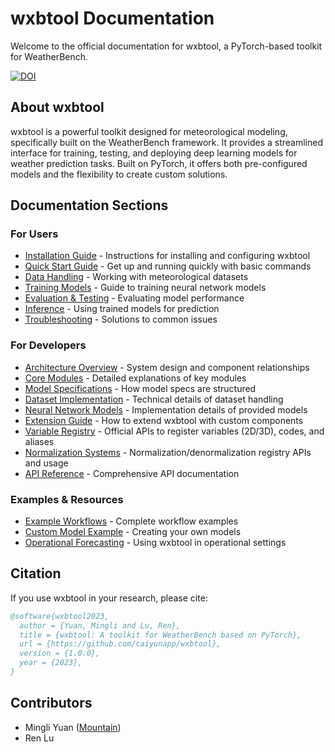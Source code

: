 # wxbtool Documentation

Welcome to the official documentation for wxbtool, a PyTorch-based toolkit for WeatherBench.

[![DOI](https://zenodo.org/badge/269931312.svg)](https://zenodo.org/badge/latestdoi/269931312)

## About wxbtool

wxbtool is a powerful toolkit designed for meteorological modeling, specifically built on the WeatherBench framework. It provides a streamlined interface for training, testing, and deploying deep learning models for weather prediction tasks. Built on PyTorch, it offers both pre-configured models and the flexibility to create custom solutions.

## Documentation Sections

### For Users

- [Installation Guide](user/installation.md) - Instructions for installing and configuring wxbtool
- [Quick Start Guide](user/quickstart.md) - Get up and running quickly with basic commands
- [Data Handling](user/data_handling/overview.md) - Working with meteorological datasets
- [Training Models](user/training/overview.md) - Guide to training neural network models
- [Evaluation & Testing](user/evaluation/overview.md) - Evaluating model performance
- [Inference](user/inference/overview.md) - Using trained models for prediction
- [Troubleshooting](user/troubleshooting.md) - Solutions to common issues

### For Developers

- [Architecture Overview](technical/architecture/overview.md) - System design and component relationships
- [Core Modules](technical/modules/overview.md) - Detailed explanations of key modules
- [Model Specifications](technical/specifications/overview.md) - How model specs are structured
- [Dataset Implementation](technical/dataset/overview.md) - Technical details of dataset handling
- [Neural Network Models](technical/models/overview.md) - Implementation details of provided models
- [Extension Guide](technical/extension/overview.md) - How to extend wxbtool with custom components
- [Variable Registry](technical/extension/new_variables.md) - Official APIs to register variables (2D/3D), codes, and aliases
- [Normalization Systems](technical/specifications/normalization.md) - Normalization/denormalization registry APIs and usage
- [API Reference](technical/api/overview.md) - Comprehensive API documentation

### Examples & Resources

- [Example Workflows](examples/basic_workflow.md) - Complete workflow examples
- [Custom Model Example](examples/custom_model.md) - Creating your own models
- [Operational Forecasting](examples/operational_forecast.md) - Using wxbtool in operational settings

## Citation

If you use wxbtool in your research, please cite:

```bibtex
@software{wxbtool2023,
  author = {Yuan, Mingli and Lu, Ren},
  title = {wxbtool: A toolkit for WeatherBench based on PyTorch},
  url = {https://github.com/caiyunapp/wxbtool},
  version = {1.0.0},
  year = {2023},
}
```

## Contributors

- Mingli Yuan ([Mountain](https://github.com/mountain))
- Ren Lu
